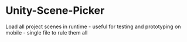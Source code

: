 # Unity-Scene-Picker
Load all project scenes in runtime - useful for testing and prototyping on mobile - single file to rule them all
